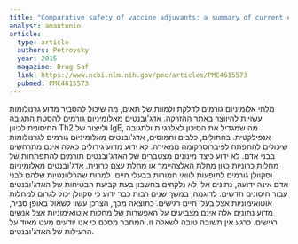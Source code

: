 ```yaml
---
title: "Comparative safety of vaccine adjuvants: a summary of current evidence and future needs"
analyst: amantonio
article:
  type: article
  authors: Petrovsky
  year: 2015
  magazine: Drug Saf
  link: https://www.ncbi.nlm.nih.gov/pmc/articles/PMC4615573
  pubmed: PMC4615573
---
```


מלחי אלומיניום גורמים לדלקת ולמוות של תאים, מה שיכול להסביר מדוע גרנולומות עשויות להיווצר באתר ההזרקה.
אדג'ובנטים מאלומיניום גורמים להסטת התגובה החיסונית לכיוון Th2 ולייצור של IgE, מה שמגדיל את הסיכון לאלרגיות ולתגובה אנפילקטית.
בחתולים, כלבים וחמוסים, אדג'ובנטים מאלומיניום גורמים לגרנולומות שיכולים להתפתח לפיברוסרקומה ממאירה. לא ידוע מדוע גידולים כאלה אינם מתרחשים בבני אדם.
לא ידוע כיצד מינונים מצטברים של האדג'ובנטים תורמים להתפתחות של מחלות כרוניות כגון מחלת האלצהיימר או מחלת עצם כרונית.
אדג'ובנטים מאלומיניום וסקוולן גורמים לתופעות לוואי חמורות בבעלי חיים. למרות שהרלוונטיות שלהם לבני אדם אינה ידועה, נתונים אלו לא נלקחים בחשבון בעת קביעת הבטיחות של האדג'ובנטים עבור חיסונים חדשים. לדוגמה, במשך שנים רבות כבר ידוע כי סקוולן יכול לגרום למחלות אוטואימוניות אצל בעלי חיים רגישים. כתוצאה מכך, הצרכן עשוי לשאול באופן סביר, מדוע נתונים אלה אינם מצביעים על האפשרות של מחלות אוטואימוניות אצל אנשים רגישים. כרגע אין תשובה טובה לשאלה זו.
המחבר מסכם כי אנו יודעים מעט מאוד על הרעילות של האדג'ובנטים.
